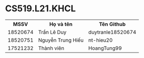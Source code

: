 # CS519.L21.KHCL 


<table style="width:100%">
  <tr>
    <th>MSSV</th>
    <th>Họ và tên</th>
    <th>Tên Github</th>
  </tr>
  <tr>
    <td>18520674</td>
    <td>Trần Lê Duy</td>
    <td>duytranle18520674</td>
  </tr>
  <tr>
    <td>18520751</td>
    <td>Nguyễn Trung Hiếu</td>
    <td>nt-hieu20</td>
  </tr>
  <tr>
    <td>17521232</td>
    <td>Thành viên</td>
    <td>HoangTung99</td>
</table>
